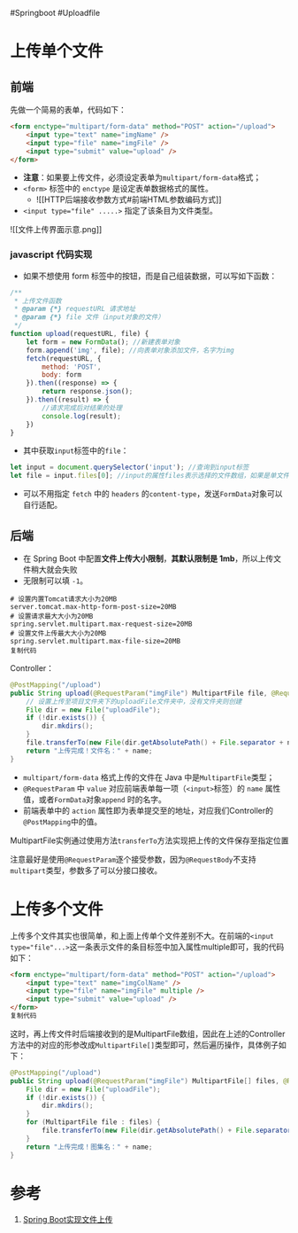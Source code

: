 #Springboot #Uploadfile

# 上传单个文件
## 前端
先做一个简易的表单，代码如下：

```html
<form enctype="multipart/form-data" method="POST" action="/upload">
    <input type="text" name="imgName" />
    <input type="file" name="imgFile" />
    <input type="submit" value="upload" />
</form>
```

- **注意**：如果要上传文件，必须设定表单为`multipart/form-data`格式；
- `<form>` 标签中的 `enctype` 是设定表单数据格式的属性。
	- ![[HTTP后端接收参数方式#前端HTML参数编码方式]]
- `<input type="file" .....>` 指定了该条目为文件类型。

![[文件上传界面示意.png]]
### javascript 代码实现
- 如果不想使用 form 标签中的按钮，而是自己组装数据，可以写如下函数：
```javascript
/**
 * 上传文件函数
 * @param {*} requestURL 请求地址
 * @param {*} file 文件（input对象的文件）
 */
function upload(requestURL, file) {
	let form = new FormData(); //新建表单对象
	form.append('img', file); //向表单对象添加文件，名字为img
	fetch(requestURL, {
		method: 'POST',
		body: form
	}).then((response) => {
		return response.json();
	}).then((result) => {
		//请求完成后对结果的处理
		console.log(result);
	})
}
```

- 其中获取`input`标签中的`file`：
```javascript
let input = document.querySelector('input'); //查询到input标签
let file = input.files[0]; //input的属性files表示选择的文件数组，如果是单文件就指定下标0
```
- 可以不用指定 `fetch` 中的 `headers` 的`content-type`，发送`FormData`对象可以自行适配。


## 后端
- 在 Spring Boot 中配置**文件上传大小限制**，**其默认限制是 1mb**，所以上传文件稍大就会失败
- 无限制可以填 `-1`。

```properties
# 设置内置Tomcat请求大小为20MB
server.tomcat.max-http-form-post-size=20MB
# 设置请求最大大小为20MB
spring.servlet.multipart.max-request-size=20MB
# 设置文件上传最大大小为20MB
spring.servlet.multipart.max-file-size=20MB
复制代码
```


Controller：
```java
@PostMapping("/upload")
public String upload(@RequestParam("imgFile") MultipartFile file, @RequestParam("imgName") String name) throws Exception {
    // 设置上传至项目文件夹下的uploadFile文件夹中，没有文件夹则创建
    File dir = new File("uploadFile");
    if (!dir.exists()) {
        dir.mkdirs();
    }
    file.transferTo(new File(dir.getAbsolutePath() + File.separator + name + ".png"));
    return "上传完成！文件名：" + name;
}
```
- `multipart/form-data` 格式上传的文件在 Java 中是`MultipartFile`类型；
- `@RequestParam` 中 `value` 对应前端表单每一项（`<input>`标签）的 `name` 属性值，或者`FormData`对象`append` 时的名字。
- 前端表单中的 `action` 属性即为表单提交至的地址，对应我们Controller的 `@PostMapping`中的值。

MultipartFile实例通过使用方法`transferTo`方法实现把上传的文件保存至指定位置

注意最好是使用`@RequestParam`逐个接受参数，因为`@RequestBody`不支持`multipart`类型，参数多了可以分接口接收。

# 上传多个文件

上传多个文件其实也很简单，和上面上传单个文件差别不大。在前端的`<input type="file"...>`这一条表示文件的条目标签中加入属性multiple即可，我的代码如下：

```html
<form enctype="multipart/form-data" method="POST" action="/upload">
    <input type="text" name="imgColName" />
    <input type="file" name="imgFile" multiple />
    <input type="submit" value="upload" />
</form>
复制代码
```

这时，再上传文件时后端接收到的是MultipartFile数组，因此在上述的Controller方法中的对应的形参改成`MultipartFile[]`类型即可，然后遍历操作，具体例子如下：

```java
@PostMapping("/upload")
public String upload(@RequestParam("imgFile") MultipartFile[] files, @RequestParam("imgColName") String name) throws Exception {
    File dir = new File("uploadFile");
    if (!dir.exists()) {
        dir.mkdirs();
    }
    for (MultipartFile file : files) {
        file.transferTo(new File(dir.getAbsolutePath() + File.separator + file.getOriginalFilename()));
    }
    return "上传完成！图集名：" + name;
}
```


# 参考
1. [Spring Boot实现文件上传](https://juejin.cn/post/6989115926503227399)